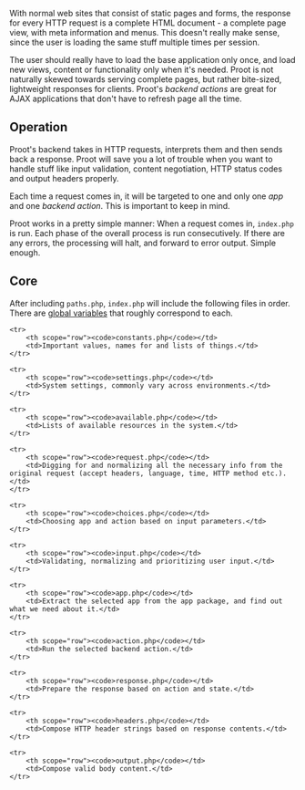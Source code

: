 
With normal web sites that consist of static pages and forms, the response for every HTTP request is a complete HTML document - a complete page view, with meta information and menus. This doesn't really make sense, since the user is loading the same stuff multiple times per session.

The user should really have to load the base application only once, and load new views, content or functionality only when it's needed. Proot is not naturally skewed towards serving complete pages, but rather bite-sized, lightweight responses for clients. Proot's *backend actions* are great for AJAX applications that don't have to refresh page all the time.



## Operation

Proot's backend takes in HTTP requests, interprets them and then sends back a response. Proot will save you a lot of trouble when you want to handle stuff like input validation, content negotiation, HTTP status codes and output headers properly.

Each time a request comes in, it will be targeted to one and only one *app* and one *backend action*. This is important to keep in mind.

Proot works in a pretty simple manner: When a request comes in, `index.php` is run. Each phase of the overall process is run consecutively. If there are any errors, the processing will halt, and forward to error output. Simple enough.



## Core

After including `paths.php`, `index.php` will include the following files in order. There are [global variables](?category=cheatsheets&id=backend-variables) that roughly correspond to each.


<table>

	<tr>
		<th scope="row"><code>constants.php</code></td>
		<td>Important values, names for and lists of things.</td>
	</tr>

	<tr>
		<th scope="row"><code>settings.php</code></td>
		<td>System settings, commonly vary across environments.</td>
	</tr>

	<tr>
		<th scope="row"><code>available.php</code></td>
		<td>Lists of available resources in the system.</td>
	</tr>

	<tr>
		<th scope="row"><code>request.php</code></td>
		<td>Digging for and normalizing all the necessary info from the original request (accept headers, language, time, HTTP method etc.).</td>
	</tr>

	<tr>
		<th scope="row"><code>choices.php</code></td>
		<td>Choosing app and action based on input parameters.</td>
	</tr>

	<tr>
		<th scope="row"><code>input.php</code></td>
		<td>Validating, normalizing and prioritizing user input.</td>
	</tr>

	<tr>
		<th scope="row"><code>app.php</code></td>
		<td>Extract the selected app from the app package, and find out what we need about it.</td>
	</tr>

	<tr>
		<th scope="row"><code>action.php</code></td>
		<td>Run the selected backend action.</td>
	</tr>

	<tr>
		<th scope="row"><code>response.php</code></td>
		<td>Prepare the response based on action and state.</td>
	</tr>

	<tr>
		<th scope="row"><code>headers.php</code></td>
		<td>Compose HTTP header strings based on response contents.</td>
	</tr>

	<tr>
		<th scope="row"><code>output.php</code></td>
		<td>Compose valid body content.</td>
	</tr>
</table>
